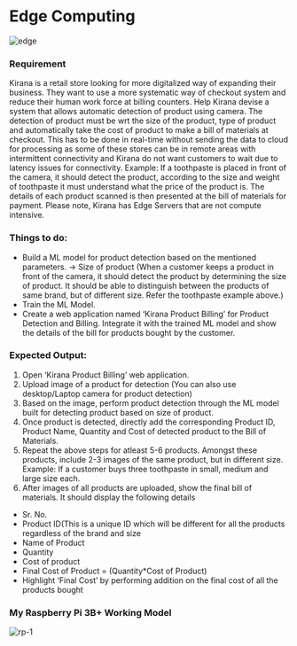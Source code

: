 # Edge Computing

![edge](https://github.com/kmranrg/ProductDetection/blob/master/static/img/edge.png)

### Requirement
Kirana is a retail store looking for more digitalized way of expanding their business. They want to use a more systematic way of checkout system and reduce their human work force at billing counters.
Help Kirana devise a system that allows automatic detection of product using camera. The detection of product must be wrt the size of the product, type of product and automatically take the cost of product to make a bill of materials at checkout. This has to be done in real-time without sending the data to cloud for processing as some of these stores can be in remote areas with intermittent connectivity and Kirana do not want customers to wait due to latency issues for connectivity.
Example: If a toothpaste is placed in front of the camera, it should detect the product, according to the size and weight of toothpaste it must understand what the price of the product is. The details of each product scanned is then presented at the bill of materials for payment.
Please note, Kirana has Edge Servers that are not compute intensive.

### Things to do:
* Build a ML model for product detection based on the mentioned parameters.
-> Size of product
(When a customer keeps a product in front of the camera, it should detect the product by determining the size of product. It should be able to distinguish between the products of same brand, but of different size. Refer the toothpaste example above.)
* Train the ML Model.
* Create a web application named ‘Kirana Product Billing’ for Product Detection and Billing. Integrate it with the trained ML model and show the details of the bill for products bought by the customer.

### Expected Output:
1. Open ‘Kirana Product Billing’ web application.
2. Upload image of a product for detection (You can also use desktop/Laptop camera for product detection)
3. Based on the image, perform product detection through the ML model built for detecting product based on size of product.
4. Once product is detected, directly add the corresponding Product ID, Product Name, Quantity and Cost of detected product to the Bill of Materials.
5. Repeat the above steps for atleast 5-6 products. Amongst these products, include 2-3 images of the same product, but in different size. Example: If a customer buys three toothpaste in small, medium and large size each.
6. After images of all products are uploaded, show the final bill of materials. It should display the following details
  * Sr. No.
  * Product ID(This is a unique ID which will be different for all the products regardless of the brand and size
  * Name of Product
  * Quantity
  * Cost of product
  * Final Cost of Product = (Quantity*Cost of Product)
  * Highlight ‘Final Cost’ by performing addition on the final cost of all the products bought

### My Raspberry Pi 3B+ Working Model

![rp-1](https://github.com/kmranrg/ProductDetection/blob/master/static/img/raspberry_pi_model_1.jpg)
